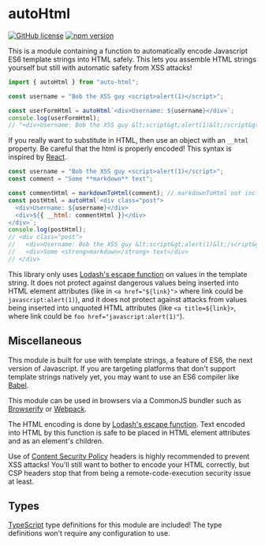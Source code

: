 # autoHtml

[![GitHub license](https://img.shields.io/badge/license-MIT-blue.svg)](https://github.com/Macil/auto-html/blob/master/LICENSE.txt) [![npm version](https://img.shields.io/npm/v/auto-html.svg?style=flat)](https://www.npmjs.com/package/auto-html)

This is a module containing a function to automatically encode Javascript ES6
template strings into HTML safely. This lets you assemble HTML strings yourself
but still with automatic safety from XSS attacks!

```javascript
import { autoHtml } from "auto-html";

const username = "Bob the XSS guy <script>alert(1)</script>";

const userFormHtml = autoHtml`<div>Username: ${username}</div>`;
console.log(userFormHtml);
// "<div>Username: Bob the XSS guy &lt;script&gt;alert(1)&lt;/script&gt;</div>"
```

If you really want to substitute in HTML, then use an object with an `__html`
property. Be careful that the html is properly encoded! This syntax is inspired
by
[React](https://facebook.github.io/react/tips/dangerously-set-inner-html.html).

```javascript
const username = "Bob the XSS guy <script>alert(1)</script>";
const comment = "Some **markdown** text";

const commentHtml = markdownToHtml(comment); // markdownToHtml not included.
const postHtml = autoHtml`<div class="post">
  <div>Username: ${username}</div>
  <div>${{ __html: commentHtml }}</div>
</div>`;
console.log(postHtml);
// <div class="post">
//   <div>Username: Bob the XSS guy &lt;script&gt;alert(1)&lt;/script&gt;</div>
//   <div>Some <strong>markdown</strong> text</div>
// </div>
```

This library only uses [Lodash's escape
function](https://lodash.com/docs#escape) on values in the template string. It
does not protect against dangerous values being inserted into HTML element
attributes (like in `<a href="${link}">` where link could be
`javascript:alert(1)`), and it does not protect against attacks from values
being inserted into unquoted HTML attributes (like `<a title=${link}>`, where
link could be `foo href="javascript:alert(1)"`).

## Miscellaneous

This module is built for use with template strings, a feature of ES6, the next
version of Javascript. If you are targeting platforms that don't support
template strings natively yet, you may want to use an ES6 compiler like
[Babel](https://babeljs.io/).

This module can be used in browsers via a CommonJS bundler such as
[Browserify](http://browserify.org/) or [Webpack](https://webpack.js.org/).

The HTML encoding is done by
[Lodash's escape function](https://lodash.com/docs#escape). Text encoded into
HTML by this function is safe to be placed in HTML element attributes and as
an element's children.

Use of
[Content Security Policy](http://www.html5rocks.com/en/tutorials/security/content-security-policy/)
headers is highly recommended to prevent XSS attacks! You'll still want to
bother to encode your HTML correctly, but CSP headers stop that from being
a remote-code-execution security issue at least.

## Types

[TypeScript](https://www.typescriptlang.org/) type definitions for this module
are included! The type definitions won't require any configuration to use.
